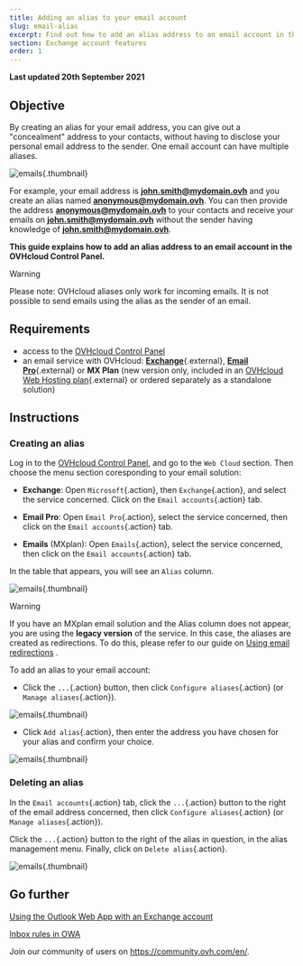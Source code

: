 ```yaml
---
title: Adding an alias to your email account
slug: email-alias
excerpt: Find out how to add an alias address to an email account in the OVHcloud Control Panel
section: Exchange account features
order: 1
---
```


**Last updated 20th September 2021**

## Objective

By creating an alias for your email address, you can give out a "concealment" address to your contacts, without having to disclose your personal email address to the sender. One email account can have multiple aliases.

![emails](images/email-alias01.png){.thumbnail}

For example, your email address is **john.smith@mydomain.ovh** and you create an alias named **anonymous@mydomain.ovh**. You can then provide the address **anonymous@mydomain.ovh** to your contacts and receive your emails on **john.smith@mydomain.ovh** without the sender having knowledge of **john.smith@mydomain.ovh**.

**This guide explains how to add an alias address to an email account in the OVHcloud Control Panel.**

> [!warning]
>
> Please note: OVHcloud aliases only work for incoming emails. It is not possible to send emails using the alias as the sender of an email.
>

## Requirements

- access to the [OVHcloud Control Panel](https://www.ovh.com/auth/?action=gotomanager&from=https://www.ovh.ie/&ovhSubsidiary=ie)
- an email service with OVHcloud: [**Exchange**](https://www.ovhcloud.com/en-ie/emails/hosted-exchange/){.external}, [**Email Pro**](https://www.ovhcloud.com/en-ie/emails/email-pro/){.external} or **MX Plan** (new version only, included in an [OVHcloud Web Hosting plan](https://www.ovhcloud.com/en-ie/web-hosting/){.external} or ordered separately as a standalone solution)

## Instructions

### Creating an alias

Log in to the [OVHcloud Control Panel](https://www.ovh.com/auth/?action=gotomanager&from=https://www.ovh.ie/&ovhSubsidiary=ie), and go to the `Web Cloud` section. Then choose the menu section coresponding to your email solution:

- **Exchange**: Open `Microsoft`{.action}, then `Exchange`{.action}, and select the service concerned. Click on the `Email accounts`{.action} tab.

- **Email Pro**: Open `Email Pro`{.action}, select the service concerned, then click on the `Email accounts`{.action} tab.

- **Emails** (MXplan): Open `Emails`{.action}, select the service concerned, then click on the `Email accounts`{.action} tab.

In the table that appears, you will see an `Alias` column.

![emails](images/email-alias012.png){.thumbnail}

> [!warning]
>
> If you have an MXplan email solution and the Alias column does not appear, you are using the **legacy version** of the service. In this case, the aliases are created as redirections. To do this, please refer to our guide on [Using email redirections](https://docs.ovh.com/ie/en/emails/email-redirection-guide/#mx-plan-legacy-version) .
>

To add an alias to your email account:

- Click the `...`{.action} button, then click `Configure aliases`{.action} (or `Manage aliases`{.action}).

![emails](images/email-alias02.png){.thumbnail}

- Click `Add alias`{.action}, then enter the address you have chosen for your alias and confirm your choice.

![emails](images/email-alias03.png){.thumbnail}

### Deleting an alias

In the `Email accounts`{.action} tab, click the `...`{.action} button to the right of the email address concerned, then click `Configure aliases`{.action} (or `Manage aliases`{.action}).

Click the `...`{.action} button to the right of the alias in question, in the alias management menu. Finally, click on `Delete alias`{.action}.

![emails](images/email-alias04.png){.thumbnail}

## Go further

[Using the Outlook Web App with an Exchange account](https://docs.ovh.com/ie/en/microsoft-collaborative-solutions/exchange_2016_outlook_web_app_user_guide/)

[Inbox rules in OWA](https://docs.ovh.com/ie/en/microsoft-collaborative-solutions/creating-inbox-rules-in-owa/)

Join our community of users on <https://community.ovh.com/en/>.
